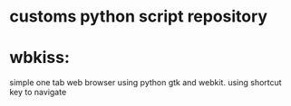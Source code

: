 # customs python script repository

# wbkiss:
simple one tab web browser using python gtk and webkit. using shortcut key to navigate
